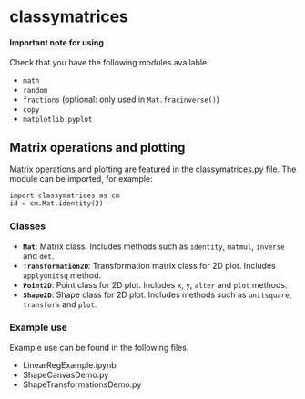 # classymatrices

#### Important note for using
Check that you have the following modules available:
- `math`
- `random`
- `fractions` (optional: only used in `Mat.fracinverse()`)
- `copy`
- `matplotlib.pyplot`

## Matrix operations and plotting

Matrix operations and plotting are featured in the classymatrices.py file. The module can be imported, for example:

```
import classymatrices as cm
id = cm.Mat.identity(2)
```

### Classes

- **`Mat`**: Matrix class. Includes methods such as `identity`, `matmul`, `inverse` and `det`.
- **`Transformation2D`**: Transformation matrix class for 2D plot. Includes `applyunitsq` method.
- **`Point2D`**: Point class for 2D plot. Includes `x`, `y`, `alter` and `plot` methods.
- **`Shape2D`**: Shape class for 2D plot. Includes methods such as `unitsquare`, `transform` and `plot`.

### Example use

Example use can be found in the following files.

- LinearRegExample.ipynb
- ShapeCanvasDemo.py
- ShapeTransformationsDemo.py

